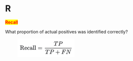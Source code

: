 # R

<mark style="color:red;">**Recall**</mark>

What proportion of actual positives was identified correctly?

<figure><img src=".gitbook/assets/image (1).png" alt=""><figcaption></figcaption></figure>
